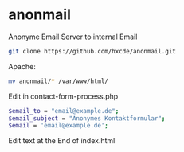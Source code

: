 # anonmail
Anonyme Email Server to internal Email
```bash
git clone https://github.com/hxcde/anonmail.git
```
Apache:
```bash
mv anonmail/* /var/www/html/
```
Edit in contact-form-process.php
```bash
$email_to = "email@example.de";
$email_subject = "Anonymes Kontaktformular";
$email = 'email@example.de';
```
Edit text at the End of index.html
